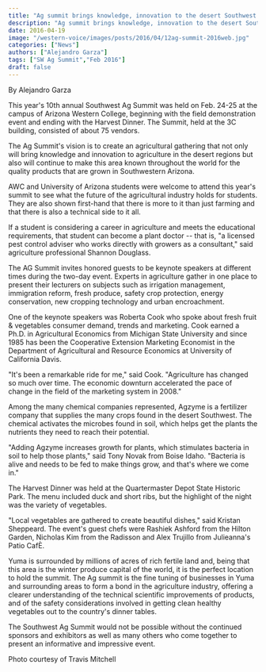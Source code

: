 ```yaml
---
title: "Ag summit brings knowledge, innovation to the desert Southwest "
description: "Ag summit brings knowledge, innovation to the desert Southwest "
date: 2016-04-19
image: "/western-voice/images/posts/2016/04/12ag-summit-2016web.jpg"
categories: ["News"]
authors: ["Alejandro Garza"]
tags: ["SW Ag Summit","Feb 2016"]
draft: false
---
```

By Alejandro Garza

This year's 10th annual Southwest Ag Summit was held on Feb. 24-25 at the campus of Arizona Western College, beginning with the field demonstration event and ending with the Harvest Dinner. The Summit, held at the 3C building, consisted of about 75 vendors.

The Ag Summit's vision is to create an agricultural gathering that not only will bring knowledge and innovation to agriculture in the desert regions but also will continue to make this area known throughout the world for the quality products that are grown in Southwestern Arizona.

AWC and University of Arizona students were welcome to attend this year's summit to see what the future of the agricultural industry holds for students. They are also shown first-hand that there is more to it than just farming and that there is also a technical side to it all.

If a student is considering a career in agriculture and meets the educational requirements, that student can become a plant doctor -- that is, "a licensed pest control adviser who works directly with growers as a consultant," said agriculture professional Shannon Douglass.

The AG Summit invites honored guests to be keynote speakers at different times during the two-day event. Experts in agriculture gather in one place to present their lecturers on subjects such as irrigation management, immigration reform, fresh produce, safety crop protection, energy conservation, new cropping technology and urban encroachment.

One of the keynote speakers was Roberta Cook who spoke about fresh fruit & vegetables consumer demand, trends and marketing. Cook earned a Ph.D. in Agricultural Economics from Michigan State University and since 1985 has been the Cooperative Extension Marketing Economist in the Department of Agricultural and Resource Economics at University of California Davis.

"It's been a remarkable ride for me," said Cook. "Agriculture has changed so much over time. The economic downturn accelerated the pace of change in the field of the marketing system in 2008."

Among the many chemical companies represented, Agzyme is a fertilizer company that supplies the many crops found in the desert Southwest. The chemical activates the microbes found in soil, which helps get the plants the nutrients they need to reach their potential.

"Adding Agzyme increases growth for plants, which stimulates bacteria in soil to help those plants," said Tony Novak from Boise Idaho. "Bacteria is alive and needs to be fed to make things grow, and that's where we come in."

The Harvest Dinner was held at the Quartermaster Depot State Historic Park. The menu included duck and short ribs, but the highlight of the night was the variety of vegetables.

"Local vegetables are gathered to create beautiful dishes," said Kristan Sheppeard. The event's guest chefs were Rashiek Ashford from the Hilton Garden, Nicholas Kim from the Radisson and Alex Trujillo from Julieanna's Patio CafÈ.

Yuma is surrounded by millions of acres of rich fertile land and, being that this area is the winter produce capital of the world, it is the perfect location to hold the summit. The Ag summit is the fine tuning of businesses in Yuma and surrounding areas to form a bond in the agriculture industry, offering a clearer understanding of the technical scientific improvements of products, and of the safety considerations involved in getting clean healthy vegetables out to the country's dinner tables.

The Southwest Ag Summit would not be possible without the continued sponsors and exhibitors as well as many others who come together to present an informative and impressive event.

Photo courtesy of Travis Mitchell